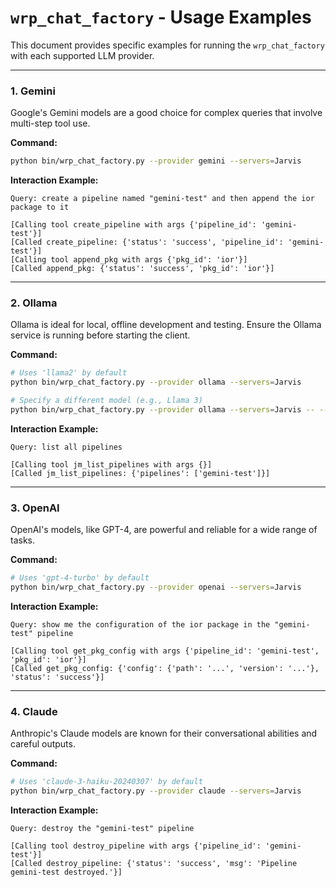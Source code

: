 # `wrp_chat_factory` - Usage Examples

This document provides specific examples for running the `wrp_chat_factory` with each supported LLM provider.

---

### 1. Gemini

Google's Gemini models are a good choice for complex queries that involve multi-step tool use.

**Command:**
```bash
python bin/wrp_chat_factory.py --provider gemini --servers=Jarvis
```

**Interaction Example:**
```
Query: create a pipeline named "gemini-test" and then append the ior package to it

[Calling tool create_pipeline with args {'pipeline_id': 'gemini-test'}]
[Called create_pipeline: {'status': 'success', 'pipeline_id': 'gemini-test'}]
[Calling tool append_pkg with args {'pkg_id': 'ior'}]
[Called append_pkg: {'status': 'success', 'pkg_id': 'ior'}]
```

---

### 2. Ollama

Ollama is ideal for local, offline development and testing. Ensure the Ollama service is running before starting the client.

**Command:**
```bash
# Uses 'llama2' by default
python bin/wrp_chat_factory.py --provider ollama --servers=Jarvis

# Specify a different model (e.g., Llama 3)
python bin/wrp_chat_factory.py --provider ollama --servers=Jarvis -- --model=llama3
```

**Interaction Example:**
```
Query: list all pipelines

[Calling tool jm_list_pipelines with args {}]
[Called jm_list_pipelines: {'pipelines': ['gemini-test']}]
```

---

### 3. OpenAI

OpenAI's models, like GPT-4, are powerful and reliable for a wide range of tasks.

**Command:**
```bash
# Uses 'gpt-4-turbo' by default
python bin/wrp_chat_factory.py --provider openai --servers=Jarvis
```

**Interaction Example:**
```
Query: show me the configuration of the ior package in the "gemini-test" pipeline

[Calling tool get_pkg_config with args {'pipeline_id': 'gemini-test', 'pkg_id': 'ior'}]
[Called get_pkg_config: {'config': {'path': '...', 'version': '...'}, 'status': 'success'}]
```

---

### 4. Claude

Anthropic's Claude models are known for their conversational abilities and careful outputs.

**Command:**
```bash
# Uses 'claude-3-haiku-20240307' by default
python bin/wrp_chat_factory.py --provider claude --servers=Jarvis
```

**Interaction Example:**
```
Query: destroy the "gemini-test" pipeline

[Calling tool destroy_pipeline with args {'pipeline_id': 'gemini-test'}]
[Called destroy_pipeline: {'status': 'success', 'msg': 'Pipeline gemini-test destroyed.'}]
``` 